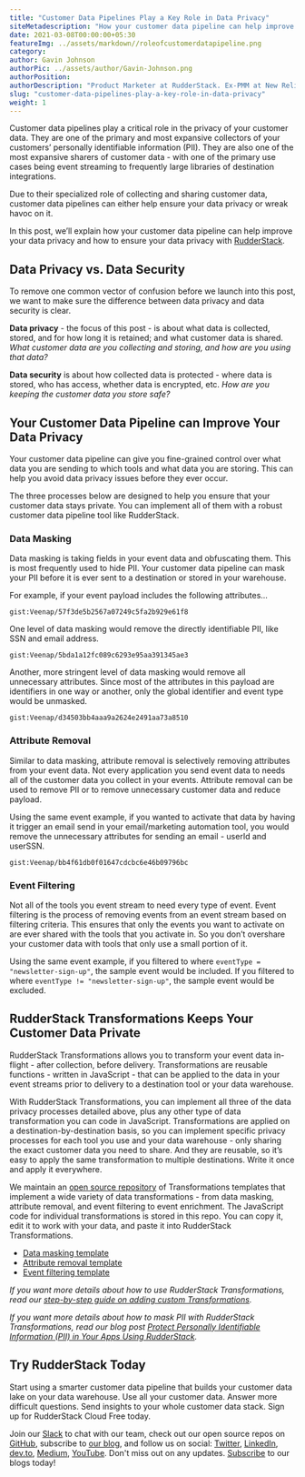 ```yaml
---
title: "Customer Data Pipelines Play a Key Role in Data Privacy"
siteMetadescription: "How your customer data pipeline can help improve your data privacy and how to ensure your data privacy with RudderStack."
date: 2021-03-08T00:00:00+05:30
featureImg: ../assets/markdown//roleofcustomerdatapipeline.png
category:
author: Gavin Johnson
authorPic: ../assets/author/Gavin-Johnson.png
authorPosition:
authorDescription: "Product Marketer at RudderStack. Ex-PMM at New Relic & AT&T. Ex-consultant at Deloitte. Ex-sys admin. (Sometimes) Ex-developer."
slug: "customer-data-pipelines-play-a-key-role-in-data-privacy"
weight: 1
---
```




Customer data pipelines play a critical role in the privacy of your customer data. They are one of the primary and most expansive collectors of your customers’ personally identifiable information (PII). They are also one of the most expansive sharers of customer data - with one of the primary use cases being event streaming to frequently large libraries of destination integrations.

Due to their specialized role of collecting and sharing customer data, customer data pipelines can either help ensure your data privacy or wreak havoc on it.

In this post, we’ll explain how your customer data pipeline can help improve your data privacy and how to ensure your data privacy with [RudderStack](https://rudderstack.com/).


## Data Privacy vs. Data Security

To remove one common vector of confusion before we launch into this post, we want to make sure the difference between data privacy and data security is clear.

**Data privacy** - the focus of this post - is about what data is collected, stored, and for how long it is retained; and what customer data is shared. _What customer data are you collecting and storing, and how are you using that data?_

**Data security** is about how collected data is protected - where data is stored, who has access, whether data is encrypted, etc. _How are you keeping the customer data you store safe?_


## Your Customer Data Pipeline can Improve Your Data Privacy

Your customer data pipeline can give you fine-grained control over what data you are sending to which tools and what data you are storing. This can help you avoid data privacy issues before they ever occur.

The three processes below are designed to help you ensure that your customer data stays private. You can implement all of them with a robust customer data pipeline tool like RudderStack.


### Data Masking

Data masking is taking fields in your event data and obfuscating them. This is most frequently used to hide PII. Your customer data pipeline can mask your PII before it is ever sent to a destination or stored in your warehouse.

For example, if your event payload includes the following attributes...

`gist:Veenap/57f3de5b2567a07249c5fa2b929e61f8`


One level of data masking would remove the directly identifiable PII, like SSN and email address.



`gist:Veenap/5bda1a12fc089c6293e95aa391345ae3`


Another, more stringent level of data masking would remove all unnecessary attributes. Since most of the attributes in this payload are identifiers in one way or another, only the global identifier and event type would be unmasked.



`gist:Veenap/d34503bb4aaa9a2624e2491aa73a8510`



### Attribute Removal

Similar to data masking, attribute removal is selectively removing attributes from your event data. Not every application you send event data to needs all of the customer data you collect in your events. Attribute removal can be used to remove PII or to remove unnecessary customer data and reduce payload.

Using the same event example, if you wanted to activate that data by having it trigger an email send in your email/marketing automation tool, you would remove the unnecessary attributes for sending an email - userId and userSSN.



`gist:Veenap/bb4f61db0f01647cdcbc6e46b09796bc`




### Event Filtering

Not all of the tools you event stream to need every type of event. Event filtering is the process of removing events from an event stream based on filtering criteria. This ensures that only the events you want to activate on are ever shared with the tools that you activate in. So you don’t overshare your customer data with tools that only use a small portion of it.

Using the same event example, if you filtered to where `eventType = "newsletter-sign-up"`, the sample event would be included. If you filtered to where `eventType != "newsletter-sign-up"`, the sample event would be excluded.


## RudderStack Transformations Keeps Your Customer Data Private

RudderStack Transformations allows you to transform your event data in-flight - after collection, before delivery. Transformations are reusable functions - written in JavaScript - that can be applied to the data in your event streams prior to delivery to a destination tool or your data warehouse.

With RudderStack Transformations, you can implement all three of the data privacy processes detailed above, plus any other type of data transformation you can code in JavaScript. Transformations are applied on a destination-by-destination basis, so you can implement specific privacy processes for each tool you use and your data warehouse - only sharing the exact customer data you need to share. And they are reusable, so it’s easy to apply the same transformation to multiple destinations. Write it once and apply it everywhere.

We maintain an [open source repository](https://github.com/rudderlabs/sample-user-transformers) of Transformations templates that implement a wide variety of data transformations - from data masking, attribute removal, and event filtering to event enrichment. The JavaScript code for individual transformations is stored in this repo. You can copy it, edit it to work with your data, and paste it into RudderStack Transformations. 



*   [Data masking template](https://github.com/rudderlabs/sample-user-transformers/blob/master/PIIUserTransformation.js)
*   [Attribute removal template](https://github.com/rudderlabs/sample-user-transformers/blob/master/CleanWarehouseEventsUserTransformation.js)
*   [Event filtering template](https://github.com/rudderlabs/sample-user-transformers/blob/master/EmailDomainBasedFilteringNameSplitCampaignParameterUpdate.js)

_If you want more details about how to use RudderStack Transformations, read our [step-by-step guide on adding custom Transformations](https://docs.rudderstack.com/adding-a-new-user-transformation-in-rudderstack)._

_If you want more details about how to mask PII with RudderStack Transformations, read our blog post [Protect Personally Identifiable Information (PII) in Your Apps Using RudderStack](https://rudderstack.com/blog/protect-personally-identifiable-information-pii-using-rudderstack)._


## Try RudderStack Today

Start using a smarter customer data pipeline that builds your customer data lake on your data warehouse. Use all your customer data. Answer more difficult questions. Send insights to your whole customer data stack. Sign up for RudderStack Cloud Free today.

Join our [Slack](https://resources.rudderstack.com/join-rudderstack-slack) to chat with our team, check out our open source repos on [GitHub](https://github.com/rudderlabs), subscribe to [our blog](https://rudderstack.com/blog/), and follow us on social: [Twitter](https://twitter.com/RudderStack), [LinkedIn](https://www.linkedin.com/company/rudderlabs/), [dev.to](https://dev.to/rudderstack), [Medium](https://rudderstack.medium.com/), [YouTube](https://www.youtube.com/channel/UCgV-B77bV_-LOmKYHw8jvBw). Don't miss out on any updates. [Subscribe](https://rudderstack.com/blog/) to our blogs today!



